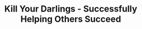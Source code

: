 ---
layout: interior
title: Kill Your Darlings - Successfully Helping Others Succeed
speaker: Megan Lovely
permalink: megan-lovely
image: img/20170713/meganLovely.jpg
event: 20170713
video: kUU7-CRvUnw
favorite: My favorite thing about Wichita is how easy it is to make a difference. If you have an idea and the drive to do something about it, you can make things happen.
about: Megan was born and raised in Wichita. Her passion is helping to make our community the best it can be, and she prefers to do so behind the scenes. She got her start in advertising and now works for the government, which she sees as being strikingly similar. 
twitter: 
facebook: 
instagram: 
linkedin: 
google: 
website: 
email: emme.lovely@gmail.com
telephone: 3162075362
---